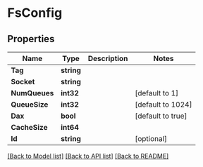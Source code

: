 # FsConfig

## Properties

Name | Type | Description | Notes
------------ | ------------- | ------------- | -------------
**Tag** | **string** |  | 
**Socket** | **string** |  | 
**NumQueues** | **int32** |  | [default to 1]
**QueueSize** | **int32** |  | [default to 1024]
**Dax** | **bool** |  | [default to true]
**CacheSize** | **int64** |  | 
**Id** | **string** |  | [optional] 

[[Back to Model list]](../README.md#documentation-for-models) [[Back to API list]](../README.md#documentation-for-api-endpoints) [[Back to README]](../README.md)


